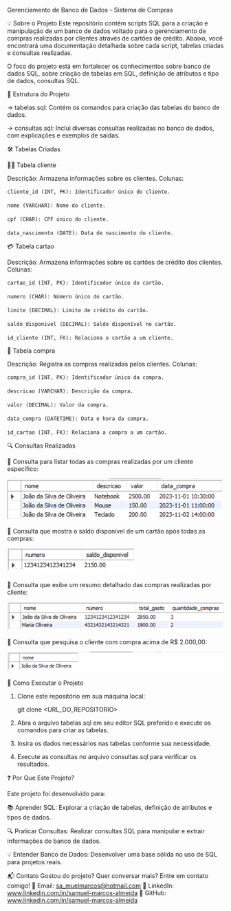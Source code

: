 Gerenciamento de Banco de Dados - Sistema de Compras

💡 Sobre o Projeto
Este repositório contém scripts SQL para a criação e manipulação de um banco de dados voltado para o gerenciamento de compras realizadas por clientes através de cartões de crédito. 
Abaixo, você encontrará uma documentação detalhada sobre cada script, tabelas criadas e consultas realizadas.

O foco do projeto está em fortalecer os conhecimentos sobre banco de dados SQL, sobre criação de tabelas em SQL, definição de atributos e tipo de dados, consultas SQL.

📁 Estrutura do Projeto
  
 -> tabelas.sql: Contém os comandos para criação das tabelas do banco de dados.

 -> consultas.sql: Inclui diversas consultas realizadas no banco de dados, com explicações e exemplos de saídas.
 

🛠️ Tabelas Criadas

🧑‍💼 Tabela cliente

Descrição: Armazena informações sobre os clientes.
Colunas:

    cliente_id (INT, PK): Identificador único do cliente.

    nome (VARCHAR): Nome do cliente.

    cpf (CHAR): CPF único do cliente.

    data_nascimento (DATE): Data de nascimento do cliente.
   

💳 Tabela cartao

Descrição: Armazena informações sobre os cartões de crédito dos clientes.
Colunas:

    cartao_id (INT, PK): Identificador único do cartão.

    numero (CHAR): Número único do cartão.

    limite (DECIMAL): Limite de crédito do cartão.

    saldo_disponivel (DECIMAL): Saldo disponível no cartão.

    id_cliente (INT, FK): Relaciona o cartão a um cliente.

🛒 Tabela compra

Descrição: Registra as compras realizadas pelos clientes.
Colunas:

    compra_id (INT, PK): Identificador único da compra.

    descricao (VARCHAR): Descrição da compra.

    valor (DECIMAL): Valor da compra.

    data_compra (DATETIME): Data e hora da compra.

    id_cartao (INT, FK): Relaciona a compra a um cartão.
    

🔍 Consultas Realizadas


 📝 Consulta para listar todas as compras realizadas por um cliente específico:

![Lista de compras Joao](images/lista.png)


 📝 Consulta que mostra o saldo disponível de um cartão após todas as compras:

![Saldo disponivel de um cliente após compras realizadas](images/saldoDisponivel.png)

📝 Consulta que exibe um resumo detalhado das compras realizadas por cliente:

![Resumo de compras](images/resumoDetalhado.png)

📝 Consulta que pesquisa o cliente com compra acima de R$ 2.000,00:

![Nome de cliente com total de compras acima de R$ 2000,00](images/pesquisaNome.png)


📖 Como Executar o Projeto

1. Clone este repositório em sua máquina local:

   git clone <URL_DO_REPOSITORIO>

3. Abra o arquivo tabelas.sql em seu editor SQL preferido e execute os comandos para criar as tabelas.

4. Insira os dados necessários nas tabelas conforme sua necessidade.

5. Execute as consultas no arquivo consultas.sql para verificar os resultados.


❓ Por Que Este Projeto?

Este projeto foi desenvolvido para:

📚 Aprender SQL: Explorar a criação de tabelas, definição de atributos e tipos de dados.

🔍 Praticar Consultas: Realizar consultas SQL para manipular e extrair informações do banco de dados.

💡 Entender Banco de Dados: Desenvolver uma base sólida no uso de SQL para projetos reais.


📬 Contato Gostou do projeto? Quer conversar mais? Entre em contato comigo! 
📧 Email: sa_muelmarcos@hotmail.com 💼 LinkedIn: www.linkedin.com/in/samuel-marcos-almeida 📂 GitHub: www.linkedin.com/in/samuel-marcos-almeida


